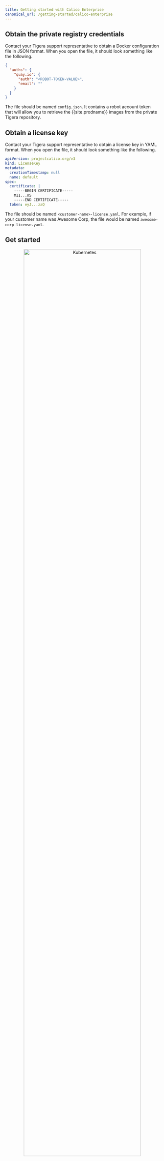 ```yaml
---
title: Getting started with Calico Enterprise
canonical_url: /getting-started/calico-enterprise
---
```


## Obtain the private registry credentials

Contact your Tigera support representative to obtain a Docker configuration file
in JSON format. When you open the file, it should look something like the following.

```json
{
  "auths": {
    "quay.io": {
      "auth": "<ROBOT-TOKEN-VALUE>",
      "email": ""
    }
  }
}
```

The file should be named `config.json`. It contains a robot account token that will allow you to retrieve the {{site.prodname}} images from the private Tigera repository.

## Obtain a license key

Contact your Tigera support representative to obtain a license key in YAML format.
When you open the file, it should look something like the following.

```yaml
apiVersion: projectcalico.org/v3
kind: LicenseKey
metadata:
  creationTimestamp: null
  name: default
spec:
  certificate: |
    -----BEGIN CERTIFICATE-----
    MII...n5
    -----END CERTIFICATE-----
  token: eyJ...zaQ
```

The file should be named `<customer-name>-license.yaml`. For example, if your customer name
was Awesome Corp, the file would be named `awesome-corp-license.yaml`.

## Get started

<div class="row">
  <div class="col-xs-6 col-md-3" style="text-align:center">
    <a href="{{site.baseurl}}/getting-started/kubernetes/" class="thumbnail">
      <img src="{{site.baseurl}}/images/kubernetes_logo.svg" alt="Kubernetes" width="87%">
    </a>
    Kubernetes
  </div>
  <div class="col-xs-6 col-md-3" style="text-align:center">
    <a href="{{site.baseurl}}/getting-started/kubernetes/managed-public-cloud/eks" class="thumbnail">
      <img src="{{site.baseurl}}/images/icon-aws-amazon-eks.svg" alt="Amazon EKS" width="75%">
    </a>
    Amazon EKS
  </div>
  <div class="col-xs-6 col-md-3" style="text-align:center">
    <a href="{{site.baseurl}}/getting-started/kubernetes/managed-public-cloud/aks" class="thumbnail">
      <img src="{{site.baseurl}}/images/icon-azure-kubernetes-services.svg" alt="Azure AKS" width="85%">
    </a>
    Azure AKS
  </div>
  <div class="col-xs-6 col-md-3" style="text-align:center">
    <a href="{{site.baseurl}}/getting-started/kubernetes/self-managed-on-prem/docker-enterprise" class="thumbnail">
      <img src="{{site.baseurl}}/images/Docker-R-Logo-08-2018-Monochomatic-RGB_Vertical-x3.jpg" alt="Docker Enterprise" width="98%">
    </a>
    Docker Enterprise
  </div>
  <div class="col-xs-6 col-md-3" style="text-align:center">
    <a href="{{site.baseurl}}/getting-started/openshift/installation/" class="thumbnail">
      <img src="{{site.baseurl}}/images/OpenShift-LogoType.svg" alt="OpenShift" width="80%">
    </a>
    OpenShift
  </div>
</div>
